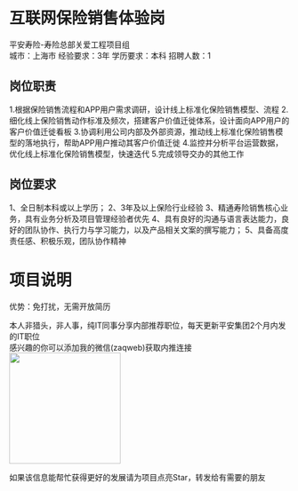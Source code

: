 # 互联网保险销售体验岗
平安寿险-寿险总部关爱工程项目组  
城市：上海市 经验要求：3年 学历要求：本科  招聘人数：1

## 岗位职责
1.根据保险销售流程和APP用户需求调研，设计线上标准化保险销售模型、流程
 2.细化线上保险销售动作标准及频次，搭建客户价值迁徙体系，设计面向APP用户的客户价值迁徙看板
 3.协调利用公司内部及外部资源，推动线上标准化保险销售模型的落地执行，帮助APP用户推动其客户价值迁徙
 4.监控并分析平台运营数据，优化线上标准化保险销售模型，快速迭代
 5.完成领导交办的其他工作

## 岗位要求
1、全日制本科或以上学历；
 2、3年及以上保险行业经验
 3、精通寿险销售核心业务，具有业务分析及项目管理经验者优先
 4、具有良好的沟通与语言表达能力，良好的团队协作、执行力与学习能力，以及产品相关文案的撰写能力；
 5、具备高度责任感、积极乐观，团队协作精神

# 项目说明

优势：免打扰，无需开放简历

本人非猎头，非人事，纯IT同事分享内部推荐职位，每天更新平安集团2个月内发的IT职位  
感兴趣的你可以添加我的微信(zaqweb)获取内推连接  
<img src="https://github.com/zaqweb/PA-IT-JOBS/blob/master/WechatICode.jpeg"  height="200" width="200">

如果该信息能帮忙获得更好的发展请为项目点亮Star，转发给有需要的朋友




